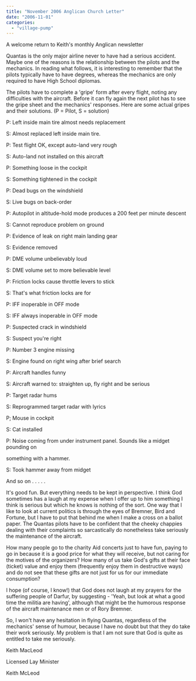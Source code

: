 ```yaml
---
title: "November 2006 Anglican Church Letter"
date: "2006-11-01"
categories: 
  - "village-pump"
---
```


A welcome return to Keith's monthly Anglican newsletter

Quantas is the only major airline never to have had a serious accident. Maybe one of the reasons is the relationship between the pilots and the mechanics. In reading what follows, it is interesting to remember that the pilots typically have to have degrees, whereas the mechanics are only required to have High School diplomas.

The pilots have to complete a 'gripe' form after every flight, noting any difficulties with the aircraft. Before it can fly again the next pilot has to see the gripe sheet and the mechanics' responses. Here are some actual gripes and their solutions. (P = Pilot, S = solution)

P: Left inside main tire almost needs replacement

S: Almost replaced left inside main tire.

P: Test flight OK, except auto-land very rough

S: Auto-land not installed on this aircraft

P: Something loose in the cockpit

S: Something tightened in the cockpit

P: Dead bugs on the windshield

S: Live bugs on back-order

P: Autopilot in altitude-hold mode produces a 200 feet per minute descent

S: Cannot reproduce problem on ground

P: Evidence of leak on right main landing gear

S: Evidence removed

P: DME volume unbelievably loud

S: DME volume set to more believable level

P: Friction locks cause throttle levers to stick

S: That's what friction locks are for

P: IFF inoperable in OFF mode

S: IFF always inoperable in OFF mode

P: Suspected crack in windshield

S: Suspect you're right

P: Number 3 engine missing

S: Engine found on right wing after brief search

P: Aircraft handles funny

S: Aircraft warned to: straighten up, fly right and be serious

P: Target radar hums

S: Reprogrammed target radar with lyrics

P; Mouse in cockpit

S: Cat installed

P: Noise coming from under instrument panel. Sounds like a midget pounding on

something with a hammer.

S: Took hammer away from midget

And so on . . . . .

It's good fun. But everything needs to be kept in perspective. I think God sometimes has a laugh at my expense when I offer up to him something I think is serious but which he knows is nothing of the sort. One way that I like to look at current politics is through the eyes of Bremner, Bird and Fortune, but I have to put that behind me when I make a cross on a ballot paper. The Quantas pilots have to be confident that the cheeky chappies dealing with their complaints so sarcastically do nonetheless take seriously the maintenance of the aircraft.

How many people go to the charity Aid concerts just to have fun, paying to go in because it is a good price for what they will receive, but not caring for the motives of the organizers? How many of us take God's gifts at their face (ticket) value and enjoy them (frequently enjoy them in destructive ways) and do not see that these gifts are not just for us for our immediate consumption?

I hope (of course, I know!) that God does not laugh at my prayers for the suffering people of Darfur, by suggesting - 'Yeah, but look at what a good time the militia are having', although that might be the humorous response of the aircraft maintenance men or of Rory Bremner.

So, I won't have any hesitation in flying Quantas, regardless of the mechanics' sense of humour, because I have no doubt but that they do take their work seriously. My problem is that I am not sure that God is quite as entitled to take me seriously.

Keith MacLeod

Licensed Lay Minister

Keith McLeod
